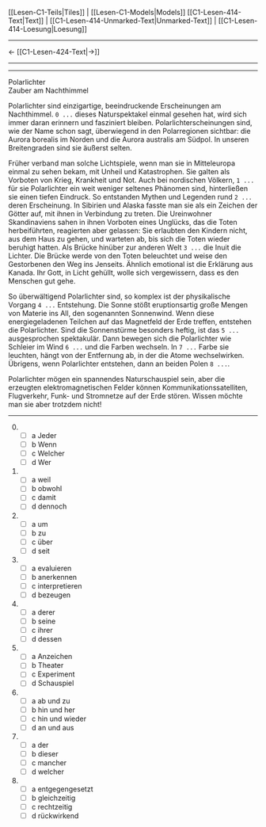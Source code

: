    [[Lesen-C1-Teils|Tiles]] | [[Lesen-C1-Models|Models]]
   [[C1-Lesen-414-Text|Text]]  | [[C1-Lesen-414-Unmarked-Text|Unmarked-Text]] | [[C1-Lesen-414-Loesung|Loesung]]

---

←         [[C1-Lesen-424-Text|→]]

---
---

Polarlichter  
Zauber am Nachthimmel

Polarlichter sind einzigartige, beeindruckende Erscheinungen am Nachthimmel. `0 ...` dieses Naturspektakel einmal gesehen hat, wird sich immer daran erinnern und fasziniert bleiben. Polarlichterscheinungen sind, wie der Name schon sagt, überwiegend in den Polarregionen sichtbar: die Aurora borealis im Norden und die Aurora australis am Südpol. In unseren Breitengraden sind sie äußerst selten.

Früher verband man solche Lichtspiele, wenn man sie in Mitteleuropa einmal zu sehen bekam, mit Unheil und Katastrophen. Sie galten als Vorboten von Krieg, Krankheit und Not. Auch bei nordischen Völkern, `1 ...` für sie Polarlichter ein weit weniger seltenes Phänomen sind, hinterließen sie einen tiefen Eindruck. So entstanden Mythen und Legenden rund `2 ...` deren Erscheinung. In Sibirien und Alaska fasste man sie als ein Zeichen der Götter auf, mit ihnen in Verbindung zu treten. Die Ureinwohner Skandinaviens sahen in ihnen Vorboten eines Unglücks, das die Toten herbeiführten, reagierten aber gelassen: Sie erlaubten den Kindern nicht, aus dem Haus zu gehen, und warteten ab, bis sich die Toten wieder beruhigt hatten. Als Brücke hinüber zur anderen Welt `3 ...` die Inuit die Lichter. Die Brücke werde von den Toten beleuchtet und weise den Gestorbenen den Weg ins Jenseits. Ähnlich emotional ist die Erklärung aus Kanada. Ihr Gott, in Licht gehüllt, wolle sich vergewissern, dass es den Menschen gut gehe.

So überwältigend Polarlichter sind, so komplex ist der physikalische Vorgang `4 ...` Entstehung. Die Sonne stößt eruptionsartig große Mengen von Materie ins All, den sogenannten Sonnenwind. Wenn diese energiegeladenen Teilchen auf das Magnetfeld der Erde treffen, entstehen die Polarlichter. Sind die Sonnenstürme besonders heftig, ist das `5 ...` ausgesprochen spektakulär. Dann bewegen sich die Polarlichter wie Schleier im Wind `6 ...` und die Farben wechseln. In `7 ...` Farbe sie leuchten, hängt von der Entfernung ab, in der die Atome wechselwirken. Übrigens, wenn Polarlichter entstehen, dann an beiden Polen `8 ...`.

Polarlichter mögen ein spannendes Naturschauspiel sein, aber die erzeugten elektromagnetischen Felder können Kommunikationssatelliten, Flugverkehr, Funk- und Stromnetze auf der Erde stören. Wissen möchte man sie aber trotzdem nicht!

---

0.  - [ ] a Jeder
    - [ ] b Wenn
    - [ ] c Welcher
    - [ ] d Wer

1.  - [ ] a weil
    - [ ] b obwohl
    - [ ] c damit
    - [ ] d dennoch

2.  - [ ] a um
    - [ ] b zu
    - [ ] c über
    - [ ] d seit

3.  - [ ] a evaluieren
    - [ ] b anerkennen
    - [ ] c interpretieren
    - [ ] d bezeugen

4.  - [ ] a derer
    - [ ] b seine
    - [ ] c ihrer
    - [ ] d dessen

5.  - [ ] a Anzeichen
    - [ ] b Theater
    - [ ] c Experiment
    - [ ] d Schauspiel

6.  - [ ] a ab und zu
    - [ ] b hin und her
    - [ ] c hin und wieder
    - [ ] d an und aus

7.  - [ ] a der
    - [ ] b dieser
    - [ ] c mancher
    - [ ] d welcher

8.  - [ ] a entgegengesetzt
    - [ ] b gleichzeitig
    - [ ] c rechtzeitig
    - [ ] d rückwirkend
